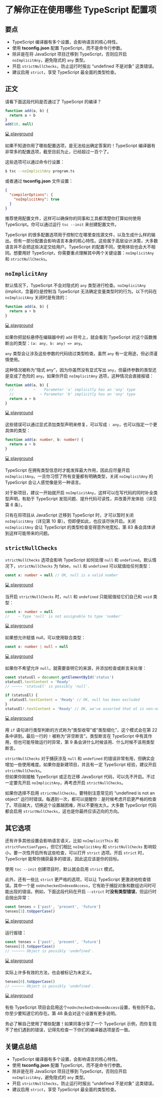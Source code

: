 # 了解你正在使用哪些 TypeScript 配置项

## 要点

- TypeScript 编译器有多个设置，会影响语言的核心特性。
- 使用 **tsconfig.json** 配置 TypeScript，而不是命令行参数。
- 除非是在将 JavaScript 项目迁移到 TypeScript，否则应开启 `noImplicitAny`，避免隐式的 `any` 类型。
- 开启 `strictNullChecks`，防止运行时报出 “undefined 不是对象” 这类错误。
- 建议启用 `strict`，享受 TypeScript 最全面的类型检查。

## 正文

请看下面这段代码是否通过了 TypeScript 的编译？

```ts
function add(a, b) {
  return a + b
}
add(10, null)
```

[💻 playground](https://www.typescriptlang.org/play/?ts=5.4.5&noImplicitAny=false&strictNullChecks=false#code/GYVwdgxgLglg9mABAQwCaoBTIDSIEYCUiA3gFCKIBOAplCJUsogNT4DcpAvqWpgIwAGXGBAAbUQQ5A)

如果不知道你用了哪些配置选项，是无法给出确定答案的！TypeScript 编译器有非常多的配置选项，截至目前为止，已经超过一百个了。

这些选项可以通过命令行设置：

```sh
$ tsc --noImplicitAny program.ts
```

或者通过 **tsconfig.json** 文件设置：

```json
{
  "compilerOptions": {
    "noImplicitAny": true
  }
}
```

推荐使用配置文件，这样可以确保你的同事和工具都清楚你打算如何使用 TypeScript。你可以通过运行 `tsc --init` 来创建配置文件。

TypeScript 的很多配置选项用于控制它在哪里查找源文件，以及生成什么样的输出。但有一部分配置会影响语言本身的核心特性。这些属于高层设计决策，大多数语言并不会把这些决定交给用户。TypeScript 的配置不同，使用体验也会大不相同。想要用好 TypeScript，你需要重点理解其中两个关键设置：`noImplicitAny` 和 `strictNullChecks`。

## `noImplicitAny`

默认情况下，TypeScript 不会对隐式的 `any` 类型进行检查。`noImplicitAny` (implicit，含蓄的)是控制当 TypeScript 无法确定变量类型时的行为。以下代码在 `noImplicitAny` 关闭时是有效的：

```ts
function add(a, b) {
  return a + b
}
```

[💻 playground](https://www.typescriptlang.org/play/?ts=5.4.5&noImplicitAny=false#code/GYVwdgxgLglg9mABAQwCaoBTIDSIEYCUiA3gFCKIBOAplCJUsogNT4DcpAvqUA)

如果你把鼠标悬停在编辑器中的 `add` 符号上，就会看到 TypeScript 对这个函数推断出的类型：`(a: any, b: any) => any`。

`any` 类型会让涉及这些参数的代码绕过类型检查。虽然 `any` 有一定用途，但必须谨慎使用。

这种情况被称为“隐式 any”，因为你虽然没有显式写出 `any`，但最终参数的类型还是变成了危险的 `any`。如果你开启 `noImplicitAny` 选项，这种情况会直接报错：

```ts
function add(a, b) {
  //         ~    Parameter 'a' implicitly has an 'any' type
  //            ~ Parameter 'b' implicitly has an 'any' type
  return a + b
}
```

[💻 playground](https://www.typescriptlang.org/play/?ts=5.4.5&noImplicitAny=true#code/GYVwdgxgLglg9mABAQwCaoBTIDSIEYCUiA3gFCKID0lFtdAfnQArIBOyAtgKZReuIByZAMQwOABwA2MCDCiSAnogAWyAM4okQsApFQF4ruSo06ZioxbtuvfgLwixUmXMUr1mwch16DRiqw8IKxIyIgA1PgA3KQAvqRAA)

这些错误可以通过显式添加类型声明来修复，可以写成 `: any`，也可以指定一个更具体的类型：

```ts
function add(a: number, b: number) {
  return a + b
}
```

[💻 playground](https://www.typescriptlang.org/play/?ts=5.4.5&noImplicitAny=true#code/GYVwdgxgLglg9mABAQwCaoBTIFyLCAWwCMBTAJwBpEjd9jyBKRAbwChFEySoQyllEAamoBuVgF9WQA)

TypeScript 在拥有类型信息时才能发挥最大作用，因此应尽量开启 `noImplicitAny`。一旦你习惯了所有变量都有明确类型，关闭 `noImplicitAny` 的 TypeScript 会让人感觉像是另一种语言。

对于新项目，建议一开始就开启 `noImplicitAny`，这样可以在写代码的同时补全类型声明，有助于 TypeScript 发现问题、提升代码可读性，并改善开发体验（详见第 6 条）。

只有在将项目从 JavaScript 迁移到 TypeScript 时，才可以暂时关闭 `noImplicitAny`（详见第 10 章）。但即便如此，也应该尽快开启。关闭 `noImplicitAny` 会让 TypeScript 的类型检查变得意外地宽松，第 83 条会具体讲到这样可能带来的问题。

## `strictNullChecks`

`strictNullChecks` 选项会影响 TypeScript 如何处理 `null` 和 `undefined`。默认情况下，`strictNullChecks` 为 false，`null` 和 `undefined` 可以赋值给任何类型：

```ts
const x: number = null // OK, null is a valid number
```

[💻 playground](https://www.typescriptlang.org/play/?ts=5.4.5&noImplicitAny=true&strictNullChecks=false#code/MYewdgzgLgBAHgLhmArgWwEYFMBOMC8yKANsQNwwwD0VMA8gNIA0RpMAlhDAIYwBu3YuwAmRTLgBQQA)

当开启 `strictNullChecks` 时，`null` 和 `undefined` 只能赋值给它们自己和 `void` 类型：

```ts
const x: number = null
//    ~ Type 'null' is not assignable to type 'number'
```

[💻 playground](https://www.typescriptlang.org/play/?ts=5.4.5&noImplicitAny=true&strictNullChecks=true#code/MYewdgzgLgBAHgLhmArgWwEYFMBOMC8yKANsQNwBQA9FTHTAH4wAqAngA5YwDkqp3MAJYRkIWAEMIEQQHMw4jMS5QQMKBy6902HNwpA)

如果想允许赋值 null，可以使用联合类型：

```ts
const x: number | null = null
```

[💻 playground](https://www.typescriptlang.org/play/?ts=5.4.5&noImplicitAny=true&strictNullChecks=true#code/MYewdgzgLgBAHgLhmArgWwEYFMBOMA+yKANsTALxGkDcAUEA)

如果你不希望允许 `null`，就需要查明它的来源，并添加检查或断言来处理：

```ts
const statusEl = document.getElementById('status')
statusEl.textContent = 'Ready'
// ~~~~~ 'statusEl' is possibly 'null'.

if (statusEl) {
  statusEl.textContent = 'Ready' // OK, null has been excluded
}
statusEl!.textContent = 'Ready' // OK, we've asserted that el is non-null
```

[💻 playground](https://www.typescriptlang.org/play/?ts=5.4.5&noImplicitAny=true&strictNullChecks=true#code/MYewdgzgLgBNCGUCuECiAbGBeGATEwSAtgKZhQB0A5iVBiaeQEICeAkrgBQDkCyE3AJQBuAFB8UGClBIAPKAGFwM8thjcASiXi4W3MQHoDMAH5mz6iWnTcYASwgwADiAgQ7AI3Qt1YJOhsKUVE7ADMYTisMQRgAb1EYOChESXRpOUVlMlgcTW1dfUSjGAB5AGkAGhg-AJgAC3hHDxIyGDlgdCRcElxRAF9xZP4MAEJ0+SVybLU8nT1hIuNyqoB3Em4ANxIYRogSACcZXBgoBtgSTAdq8ABaGvRRIA)

用 `if` 语句进行类型判断的方式称为“类型收窄”或“类型细化”，这个模式会在第 22 条中讲到。最后一行的 `!` 被称为“非空断言”。类型断言在 TypeScript 中有其作用，但也可能导致运行时异常，第 9 条会讲什么时候该用、什么时候不该用类型断言。

`strictNullChecks` 对于捕获涉及 `null` 和 `undefined` 的错误非常有用，但确实会增加一些使用难度。如果你是新建项目，并且有一定 TypeScript 经验，建议开启 `strictNullChecks`。  
但如果你刚接触 TypeScript 或正在迁移 JavaScript 代码，可以先不开启。不过一定要先开启 `noImplicitAny`，再考虑开启 `strictNullChecks`。

如果你选择不启用 `strictNullChecks`，要特别注意常见的 “undefined is not an object” 运行时错误。每遇到一次，都可以提醒你：是时候考虑开启更严格的检查了。项目越大，切换这个设置越困难，所以不要拖太久。大多数 TypeScript 代码都会启用 `strictNullChecks`，这也是你最终应该迈向的方向。

## 其它选项

还有许多其他设置会影响语言语义，比如 `noImplicitThis` 和 `strictFunctionTypes`，但它们相比 `noImplicitAny` 和 `strictNullChecks` 影响较小。要一次性开启所有这些检查，可以打开 `strict` 选项。开启 `strict` 时，TypeScript 能帮你捕获最多的错误，因此这应该是你的目标。

使用 `tsc --init` 创建项目时，默认就会启用 `strict` 模式。

此外，还有一些比 `strict` 更严格的选项，可以让 TypeScript 更激进地检查错误。其中一个是 `noUncheckedIndexedAccess`，它有助于捕捉对象和数组访问时可能出现的错误。例如，下面这段代码在开启 `--strict` 时**没有类型错误**，但运行时会抛出异常：

```ts
const tenses = ['past', 'present', 'future']
tenses[3].toUpperCase()
```

[💻 playground](https://www.typescriptlang.org/play/?ts=5.4.5&noImplicitAny=true&strictNullChecks=true#code/MYewdgzgLgBFCml4RgXhgbQOQAcCG0WANDLgE7KJTGkBmArlPRVgLoDcAUAkhBgMysAdFBABVHDnhkAwgXgAKAJRcgA)

运行报错：

```ts
const tenses = ['past', 'present', 'future']
tenses[3].toUpperCase()
// ~~~~~~ Object is possibly 'undefined'.
```

[💻 playground](https://www.typescriptlang.org/play/?ts=5.4.5&noImplicitAny=true&strictNullChecks=true&noUncheckedIndexedAccess=true#code/MYewdgzgLgBFCml4RgXhgbQOQAcCG0WANDLgE7KJTGkBmArlPRVgLoDcAUAkhBgMysAdFBABVHDnhkAwgXgAKAJRcA9KpgA-bTpgB5AEYAreMFgBLFDhAQI5gwBsAnqXpgAJvFrmw8d1iFOIA)

实际上许多有效的方法，也会被标记为未定义。

```ts
tenses[0].toUpperCase()
// ~~~~~~ Object is possibly 'undefined'.
```

[💻 playground](https://www.typescriptlang.org/play/?ts=5.4.5&noImplicitAny=true&strictNullChecks=true&noUncheckedIndexedAccess=true#code/MYewdgzgLgBFCml4RgXhgbQOQAcCG0WANDLgE7KJTGkBmArlPRVgLoDcAUAkhBgMysAdFBABVHDnhkAwgXgAKAJRcA9KpgA-bTpgB5AEYAreMFgBLFDhAQI5gwBsAnqXpgAJvFrmw8d1iFuRAhkDAAGYVEJKVl5ZTUNHV1DEzMYSxhrW3tnVw8vHz8AziA)

有些 TypeScript 项目会启用这个`noUncheckedIndexedAccess`设置，有些则不会。你至少要知道它的存在。第 48 条会对这个设置有更多说明。

务必了解自己使用了哪些配置！如果同事分享了一个 TypeScript 示例，而你复现不了他们遇到的错误，记得先检查一下你们的编译器选项是否一致。

## 关键点总结

- TypeScript 编译器有多个设置，会影响语言的核心特性。
- 使用 **tsconfig.json** 配置 TypeScript，而不是命令行参数。
- 除非是在将 JavaScript 项目迁移到 TypeScript，否则应开启 `noImplicitAny`，避免隐式的 `any` 类型。
- 开启 `strictNullChecks`，防止运行时报出 “undefined 不是对象” 这类错误。
- 建议启用 `strict`，享受 TypeScript 最全面的类型检查。
